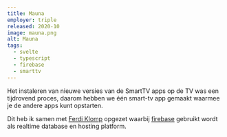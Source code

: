 ```yaml
---
title: Mauna
employer: triple
released: 2020-10
image: mauna.png
alt: Mauna
tags:
  - svelte
  - typescript
  - firebase
  - smarttv
---
```


Het instaleren van nieuwe versies van de SmartTV apps op de TV was een tijdrovend proces, daarom hebben we één smart-tv app gemaakt waarmee je de andere apps kunt opstarten.

Dit heb ik samen met [Ferdi Klomp](https://ferdiklomp.nl) opgezet waarbij [firebase](https://firebase.google.com) gebruikt wordt als realtime database en hosting platform.
